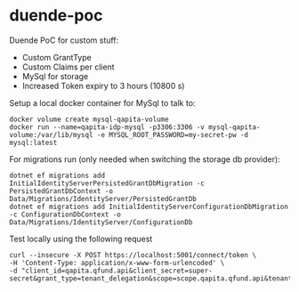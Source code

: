 # duende-poc
Duende PoC for custom stuff:
 * Custom GrantType
 * Custom Claims per client
 * MySql for storage
 * Increased Token expiry to 3 hours (10800 s)

Setup a local docker container for MySql to talk to:
```
docker volume create mysql-qapita-volume
docker run --name=qapita-idp-mysql -p3306:3306 -v mysql-qapita-volume:/var/lib/mysql -e MYSQL_ROOT_PASSWORD=my-secret-pw -d mysql:latest
```

For migrations run (only needed when switching the storage db provider):
```
dotnet ef migrations add InitialIdentityServerPersistedGrantDbMigration -c PersistedGrantDbContext -o Data/Migrations/IdentityServer/PersistedGrantDb
dotnet ef migrations add InitialIdentityServerConfigurationDbMigration -c ConfigurationDbContext -o Data/Migrations/IdentityServer/ConfigurationDb
```

Test locally using the following request
```
curl --insecure -X POST https://localhost:5001/connect/token \
-H 'Content-Type: application/x-www-form-urlencoded' \
-d "client_id=qapita.qfund.api&client_secret=super-secret&grant_type=tenant_delegation&scope=scope.qapita.qfund.api&tenant_id=42"
```
